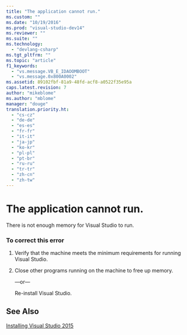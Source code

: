 ```yaml
---
title: "The application cannot run."
ms.custom: ""
ms.date: "10/19/2016"
ms.prod: "visual-studio-dev14"
ms.reviewer: ""
ms.suite: ""
ms.technology: 
  - "devlang-csharp"
ms.tgt_pltfrm: ""
ms.topic: "article"
f1_keywords: 
  - "vs.message.VB_E_IDAOOMBOOT"
  - "vs.message.0x800A0002"
ms.assetid: 89102fbf-81a9-48fd-acf8-a0522f35e95a
caps.latest.revision: 7
author: "mikeblome"
ms.author: "mblome"
manager: "douge"
translation.priority.ht: 
  - "cs-cz"
  - "de-de"
  - "es-es"
  - "fr-fr"
  - "it-it"
  - "ja-jp"
  - "ko-kr"
  - "pl-pl"
  - "pt-br"
  - "ru-ru"
  - "tr-tr"
  - "zh-cn"
  - "zh-tw"
---
```

# The application cannot run.
There is not enough memory for Visual Studio to run.  
  
### To correct this error  
  
1.  Verify that the machine meets the minimum requirements for running Visual Studio.  
  
2.  Close other programs running on the machine to free up memory.  
  
     —or—  
  
     Re-install Visual Studio.  
  
## See Also  
 [Installing Visual Studio 2015](../install/installing-visual-studio-2015.md)